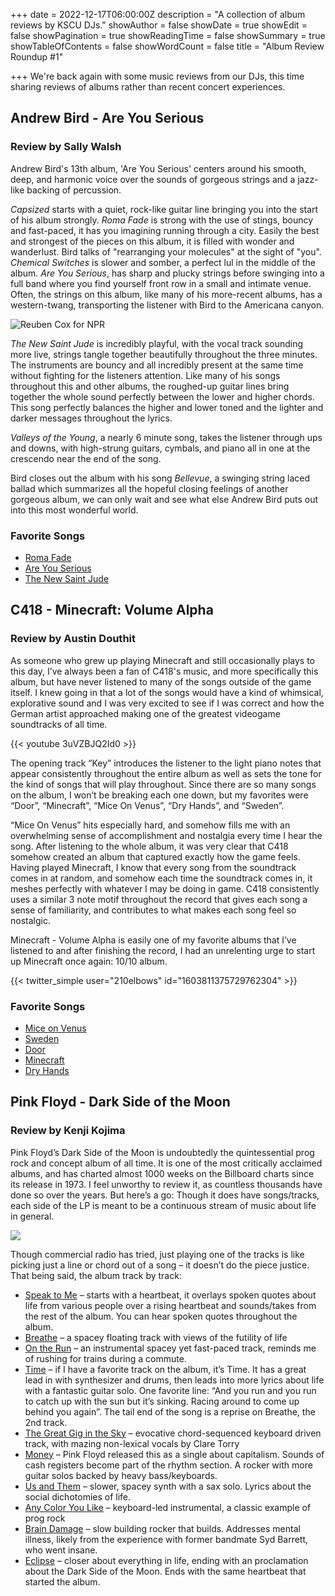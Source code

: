 +++
date = 2022-12-17T06:00:00Z
description = "A collection of album reviews by KSCU DJs."
showAuthor = false
showDate = true
showEdit = false
showPagination = true
showReadingTime = false
showSummary = true
showTableOfContents = false
showWordCount = false
title = "Album Review Roundup #1"

+++
We're back again with some music reviews from our DJs, this time sharing reviews of albums rather than recent concert experiences.

## Andrew Bird - Are You Serious

### Review by Sally Walsh

Andrew Bird's 13th album, 'Are You Serious' centers around his smooth, deep, and harmonic voice over the sounds of gorgeous strings and a jazz-like backing of percussion.

_Capsized_ starts with a quiet, rock-like guitar line bringing you into the start of his album strongly. _Roma Fade_ is strong with the use of stings, bouncy and fast-paced, it has you imagining running through a city. Easily the best and strongest of the pieces on this album, it is filled with wonder and wanderlust. Bird talks of "rearranging your molecules" at the sight of "you". _Chemical Switches_ is slower and somber, a perfect lul in the middle of the album. _Are You Serious_, has sharp and plucky strings before swinging into a full band where you find yourself front row in a small and intimate venue. Often, the strings on this album, like many of his more-recent albums, has a western-twang, transporting the listener with Bird to the Americana canyon.

![](https://media.npr.org/assets/img/2016/04/14/andrewbird-reubencox-pr1_wide-40629bc02ce7be060a77070ed987938df26c8624.jpg "Reuben Cox for NPR")

_The New Saint Jude_ is incredibly playful, with the vocal track sounding more live, strings tangle together beautifully throughout the three minutes. The instruments are bouncy and all incredibly present at the same time without fighting for the listeners attention. Like many of his songs throughout this and other albums, the roughed-up guitar lines bring together the whole sound perfectly between the lower and higher chords. This song perfectly balances the higher and lower toned and the lighter and darker messages throughout the lyrics.

_Valleys of the Young_, a nearly 6 minute song, takes the listener through ups and downs, with high-strung guitars, cymbals, and piano all in one at the crescendo near the end of the song.

Bird closes out the album with his song _Bellevue_, a swinging string laced ballad which summarizes all the hopeful closing feelings of another gorgeous album, we can only wait and see what else Andrew Bird puts out into this most wonderful world.

### Favorite Songs

* [Roma Fade](https://open.spotify.com/track/5fMZ4cDsfhxR7gnFdtrWCy?si=ca8e0d5d872d4d8e)
* [Are You Serious](https://open.spotify.com/track/2OYmCSVGmN5vXuG5dX5LKY?si=b7e07451f5b5429b)
* [The New Saint Jude](https://open.spotify.com/track/4jJ3OcLol9X4pQ9xMOYq3O?si=45f2f0e15c914599)

## C418 - Minecraft: Volume Alpha

### Review by Austin Douthit

As someone who grew up playing Minecraft and still occasionally plays to this day, I’ve always been a fan of C418's music, and more specifically this album, but have never listened to many of the songs outside of the game itself. I knew going in that a lot of the songs would have a kind of whimsical, explorative sound and I was very excited to see if I was correct and how the German artist approached making one of the greatest videogame soundtracks of all time. 

{{< youtube 3uVZBJQ2Id0 >}}
<!-- Format the snippet as above with videoID being the last part of the video link -->
<!-- you must include "youtube" before the videoID -->

The opening track “Key” introduces the listener to the light piano notes that appear consistently throughout the entire album as well as sets the tone for the kind of songs that will play throughout. Since there are so many songs on the album, I won’t be breaking each one down, but my favorites were “Door”, “Minecraft”, “Mice On Venus”, “Dry Hands”, and “Sweden”. 

“Mice On Venus” hits especially hard, and somehow fills me with an overwhelming sense of accomplishment and nostalgia every time I hear the song. After listening to the whole album, it was very clear that C418 somehow created an album that captured exactly how the game feels. Having played Minecraft, I know that every song from the soundtrack comes in at random, and somehow each time the soundtrack comes in, it meshes perfectly with whatever I may be doing in game. C418 consistently uses a similar 3 note motif throughout the record that gives each song a sense of familiarity, and contributes to what makes each song feel so nostalgic. 

Minecraft - Volume Alpha is easily one of my favorite albums that I’ve listened to and after finishing the record, I had an unrelenting urge to start up Minecraft once again: 10/10 album.

{{< twitter_simple user="210elbows" id="1603811375729762304" >}}

### Favorite Songs

* [Mice on Venus](https://open.spotify.com/track/5fqjfiMOFapIb8uFcxBStH?si=31acea415fd54183)
* [Sweden](https://open.spotify.com/track/4NsPgRYUdHu2Q5JRNgXYU5?si=b5be50c215814681)
* [Door](https://open.spotify.com/track/6PR3ZUCnxtQTEu30qgZLwT?si=3be9664c1e074d19)
* [Minecraft](https://open.spotify.com/track/6xwhCiWXREsAIQVZqHswVw?si=65a256f74e854883)
* [Dry Hands](https://open.spotify.com/track/1gNcPHAiVIQZmqJFJdt3ti?si=e7f604a6f19d4f6a)

## Pink Floyd - Dark Side of the Moon

### Review by Kenji Kojima

Pink Floyd’s Dark Side of the Moon is undoubtedly the quintessential prog rock and concept album of all time. It is one of the most critically acclaimed albums, and has charted almost 1000 weeks on the Billboard charts since its release in 1973. I feel unworthy to review it, as countless thousands have done so over the years. But here’s a go: Though it does have songs/tracks, each side of the LP is meant to be a continuous stream of music about life in general. 

![](https://upload.wikimedia.org/wikipedia/en/d/d6/Pink_Floyd_-_all_members.jpg)

Though commercial radio has tried, just playing one of the tracks is like picking just a line or chord out of a song – it doesn’t do the piece justice. That being said, the album track by track: 

* [Speak to Me](https://open.spotify.com/track/574y1r7o2tRA009FW0LE7v?si=f35718cb67b74bce) – starts with a heartbeat, it overlays spoken quotes about life from various people over a rising heartbeat and sounds/takes from the rest of the album. You can hear spoken quotes throughout the album. 
* [Breathe](https://open.spotify.com/track/2ctvdKmETyOzPb2GiJJT53?si=13ed553a403a4c6a) – a spacey floating track with views of the futility of life 
* [On the Run](https://open.spotify.com/track/73OIUNKRi2y24Cu9cOLrzM?si=632a4e4b40524356) – an instrumental spacey yet fast-paced track, reminds me of rushing for trains during a commute. 
* [Time](https://open.spotify.com/track/3TO7bbrUKrOSPGRTB5MeCz?si=1cb2b795366845fe) – if I have a favorite track on the album, it’s Time. It has a great lead in with synthesizer and drums, then leads into more lyrics about life with a fantastic guitar solo. One favorite line: “And you run and you run to catch up with the sun but it’s sinking. Racing around to come up behind you again”. The tail end of the song is a reprise on Breathe, the 2nd track. 
* [The Great Gig in the Sky](https://open.spotify.com/track/2TjdnqlpwOjhijHCwHCP2d?si=021624d362664d0f) – evocative chord-sequenced keyboard driven track, with mazing non-lexical vocals by Clare Torry 
* [Money](https://open.spotify.com/track/0vFOzaXqZHahrZp6enQwQb?si=6123e18eb18d4053) – Pink Floyd released this as a single about capitalism. Sounds of cash registers become part of the rhythm section. A rocker with more guitar solos backed by heavy bass/keyboards. 
* [Us and Them](https://open.spotify.com/track/1TKTiKp3zbNgrBH2IwSwIx?si=d1ecd177f7eb4426) – slower, spacey synth with a sax solo. Lyrics about the social dichotomies of life. 
* [Any Color You Like](https://open.spotify.com/track/6FBPOJLxUZEair6x4kLDhf?si=313f1d6b9b3e4f9a) – keyboard-led instrumental, a classic example of prog rock 
* [Brain Damage](https://open.spotify.com/track/05uGBKRCuePsf43Hfm0JwX?si=cab90e64c5844651) – slow building rocker that builds. Addresses mental illness, likely from the experience with former bandmate Syd Barrett, who went insane. 
* [Eclipse](https://open.spotify.com/track/1tDWVeCR9oWGX8d5J9rswk?si=c4fb824724174177) – closer about everything in life, ending with an proclamation about the Dark Side of the Moon. Ends with the same heartbeat that started the album. 